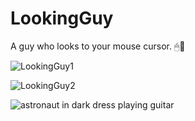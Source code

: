 # LookingGuy
A guy who looks to your mouse cursor. 🖱👀

![LookingGuy1](https://github.com/mitinull/LookingGuy/assets/80200060/ff400751-999d-4085-b738-ad84e2d361b8)

![LookingGuy2](https://github.com/mitinull/LookingGuy/assets/80200060/2382f3a3-770a-47a0-9f92-7b2f46000827)

![astronaut in dark dress playing guitar](https://github.com/mitinull/LookingGuy/assets/80200060/a5ace7c7-6dc5-4727-9c36-c2adb9307081)

